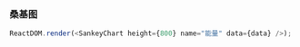### 桑基图

<!--start-code-->

```js
ReactDOM.render(<SankeyChart height={800} name="能量" data={data} />);
```

<!--end-code-->
